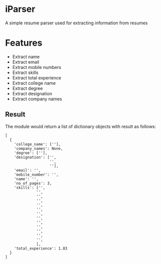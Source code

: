 # iParser

A simple resume parser used for extracting information from resumes

# Features

- Extract name
- Extract email
- Extract mobile numbers
- Extract skills
- Extract total experience
- Extract college name
- Extract degree
- Extract designation
- Extract company names

## Result

The module would return a list of dictionary objects with result as follows:

```
[
  {
    'college_name': [''],
    'company_names': None,
    'degree': [''],
    'designation': ['',
                    '',
                    ''],
    'email': '',
    'mobile_number': '',
    'name': '',
    'no_of_pages': 3,
    'skills': ['',
              '',
              '',
              '',
              '',
              '',
              '',
              '',
              '',
              '',
              '',
              '',
              '',
              ],
    'total_experience': 1.83
  }
]
```
